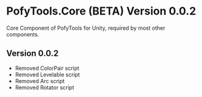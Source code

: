 # PofyTools.Core (BETA) Version 0.0.2
Core Component of PofyTools for Unity, required by most other components.


## Version 0.0.2
- Removed ColorPair script
- Removed Levelable script
- Removed Arc script
- Removed Rotator script